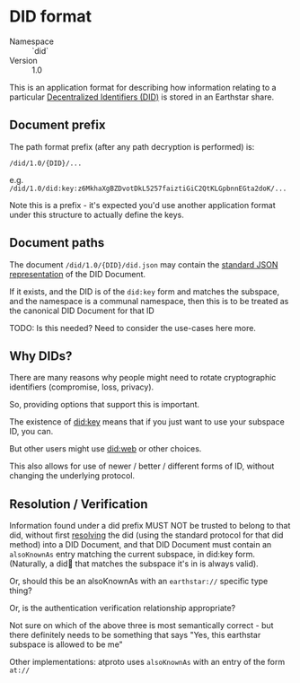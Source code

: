 # DID format

<dl>
	<dt>Namespace</dt><dd>`did`</dd>
	<dt>Version</dt><dd>1.0</dd>
</dl>

This is an application format for describing how information relating to a particular [Decentralized Identifiers (DID)](https://www.w3.org/TR/did-core/) is stored in an Earthstar share.

## Document prefix

The path format prefix (after any path decryption is performed) is:
```
/did/1.0/{DID}/...
```

e.g. `/did/1.0/did:key:z6MkhaXgBZDvotDkL5257faiztiGiC2QtKLGpbnnEGta2doK/...`

Note this is a prefix - it's expected you'd use another application format under this structure to actually define the keys.

## Document paths

The document `/did/1.0/{DID}/did.json` may contain the [standard JSON representation](https://www.w3.org/TR/did-core/#json) of the DID Document.

If it exists, and the DID is of the `did:key` form and matches the subspace, and the namespace is a communal namespace, then this is to be treated as the canonical DID Document for that ID

TODO: Is this needed? Need to consider the use-cases here more.

## Why DIDs?

There are many reasons why people might need to rotate cryptographic identifiers (compromise, loss, privacy).

So, providing options that support this is important.

The existence of [did:key](https://w3c-ccg.github.io/did-method-key/) means that if you just want to use your subspace ID, you can.

But other users might use [did:web](https://w3c-ccg.github.io/did-method-web/) or other choices.

This also allows for use of newer / better / different forms of ID, without changing the underlying protocol.

## Resolution / Verification

Information found under a did prefix MUST NOT be trusted to belong to that did, without first [resolving](https://w3c-ccg.github.io/did-resolution/#resolving) the did (using the standard protocol for that did method) into a DID Document, and that DID Document must contain an `alsoKnownAs` entry matching the current subspace, in did:key form. (Naturally, a did:key:<subspace> that matches the subspace it's in is always valid).

Or, should this be an alsoKnownAs with an `earthstar://` specific type thing?

Or, is the authentication verification relationship appropriate?

Not sure on which of the above three is most semantically correct - but there definitely needs to be something that says "Yes, this earthstar subspace is allowed to be me"

Other implementations: atproto uses `alsoKnownAs` with an entry of the form `at://`
